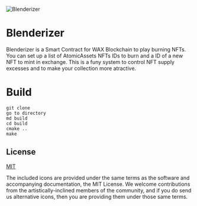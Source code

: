 ![Blenderizer](https://3dkrender.com/wp-content/uploads/2021/05/3DK_LOGO_400x120.png)
# Blenderizer
 
 Blenderizer is a Smart Contract for WAX Blockchain to play burning NFTs. You can set up a list of AtomicAssets NFTs IDs to burn and a ID of a new NFT to mint in exchange. This is a funy system to control NFT supply excesses and to make your collection more atractive.
 
# Build

```cd <smart_contract_directory>
git clone
go to directory
md build
cd build
cmake ..
make
```

## License

[MIT](./LICENSE)

The included icons are provided under the same terms as the software and accompanying documentation, the MIT License.  We welcome contributions from the artistically-inclined members of the community, and if you do send us alternative icons, then you are providing them under those same terms.
